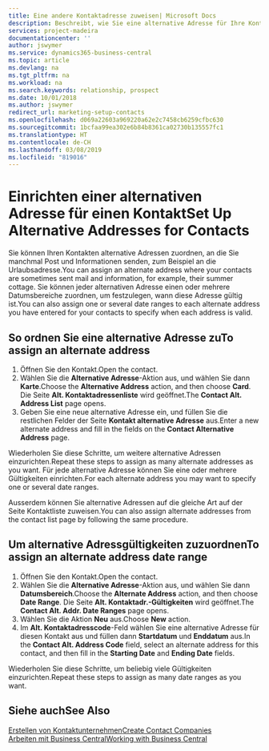 ```yaml
---
title: Eine andere Kontaktadresse zuweisen| Microsoft Docs
description: Beschreibt, wie Sie eine alternative Adresse für Ihre Kontakte zuweisen, an die Sie manchmal Informationen senden.
services: project-madeira
documentationcenter: ''
author: jswymer
ms.service: dynamics365-business-central
ms.topic: article
ms.devlang: na
ms.tgt_pltfrm: na
ms.workload: na
ms.search.keywords: relationship, prospect
ms.date: 10/01/2018
ms.author: jswymer
redirect_url: marketing-setup-contacts
ms.openlocfilehash: d069a22603a969220a62e2c7458cb6259cfbc630
ms.sourcegitcommit: 1bcfaa99ea302e6b84b8361ca02730b135557fc1
ms.translationtype: HT
ms.contentlocale: de-CH
ms.lasthandoff: 03/08/2019
ms.locfileid: "819016"
---
```

# <a name="set-up-alternative-addresses-for-contacts"></a><span data-ttu-id="50bff-103">Einrichten einer alternativen Adresse für einen Kontakt</span><span class="sxs-lookup"><span data-stu-id="50bff-103">Set Up Alternative Addresses for Contacts</span></span>
<span data-ttu-id="50bff-104">Sie können Ihren Kontakten alternative Adressen zuordnen, an die Sie manchmal Post und Informationen senden, zum Beispiel an die Urlaubsadresse.</span><span class="sxs-lookup"><span data-stu-id="50bff-104">You can assign an alternate address where your contacts are sometimes sent mail and information, for example, their summer cottage.</span></span> <span data-ttu-id="50bff-105">Sie können jeder alternativen Adresse einen oder mehrere Datumsbereiche zuordnen, um festzulegen, wann diese Adresse gültig ist.</span><span class="sxs-lookup"><span data-stu-id="50bff-105">You can also assign one or several date ranges to each alternate address you have entered for your contacts to specify when each address is valid.</span></span>

## <a name="to-assign-an-alternate-address"></a><span data-ttu-id="50bff-106">So ordnen Sie eine alternative Adresse zu</span><span class="sxs-lookup"><span data-stu-id="50bff-106">To assign an alternate address</span></span>
1. <span data-ttu-id="50bff-107">Öffnen Sie den Kontakt.</span><span class="sxs-lookup"><span data-stu-id="50bff-107">Open the contact.</span></span>
2. <span data-ttu-id="50bff-108">Wählen Sie die **Alternative Adresse**-Aktion aus, und wählen Sie dann **Karte**.</span><span class="sxs-lookup"><span data-stu-id="50bff-108">Choose the **Alternative Address** action, and then choose **Card**.</span></span> <span data-ttu-id="50bff-109">Die Seite **Alt. Kontaktadressenliste** wird geöffnet.</span><span class="sxs-lookup"><span data-stu-id="50bff-109">The **Contact Alt. Address List** page opens.</span></span>
3. <span data-ttu-id="50bff-110">Geben Sie eine neue alternative Adresse ein, und füllen Sie die restlichen Felder der Seite **Kontakt alternative Adresse** aus.</span><span class="sxs-lookup"><span data-stu-id="50bff-110">Enter a new alternate address and fill in the fields on the **Contact Alternative Address** page.</span></span>

<span data-ttu-id="50bff-111">Wiederholen Sie diese Schritte, um weitere alternative Adressen einzurichten.</span><span class="sxs-lookup"><span data-stu-id="50bff-111">Repeat these steps to assign as many alternate addresses as you want.</span></span> <span data-ttu-id="50bff-112">Für jede alternative Adresse können Sie eine oder mehrere Gültigkeiten einrichten.</span><span class="sxs-lookup"><span data-stu-id="50bff-112">For each alternate address you may want to specify one or several date ranges.</span></span>

<span data-ttu-id="50bff-113">Ausserdem können Sie alternative Adressen auf die gleiche Art auf der Seite Kontaktliste zuweisen.</span><span class="sxs-lookup"><span data-stu-id="50bff-113">You can also assign alternate addresses from the contact list page by following the same procedure.</span></span>

## <a name="to-assign-an-alternate-address-date-range"></a><span data-ttu-id="50bff-114">Um alternative Adressgültigkeiten zuzuordnen</span><span class="sxs-lookup"><span data-stu-id="50bff-114">To assign an alternate address date range</span></span>
1. <span data-ttu-id="50bff-115">Öffnen Sie den Kontakt.</span><span class="sxs-lookup"><span data-stu-id="50bff-115">Open the contact.</span></span>
2. <span data-ttu-id="50bff-116">Wählen Sie die **Alternative Adresse**-Aktion aus, und wählen Sie dann **Datumsbereich**.</span><span class="sxs-lookup"><span data-stu-id="50bff-116">Choose the **Alternate Address** action, and then choose **Date Range**.</span></span> <span data-ttu-id="50bff-117">Die Seite **Alt. Kontaktadr.-Gültigkeiten** wird geöffnet.</span><span class="sxs-lookup"><span data-stu-id="50bff-117">The **Contact Alt. Addr. Date Ranges** page opens.</span></span>
3. <span data-ttu-id="50bff-118">Wählen Sie die Aktion **Neu** aus.</span><span class="sxs-lookup"><span data-stu-id="50bff-118">Choose **New** action.</span></span>
4. <span data-ttu-id="50bff-119">Im **Alt. Kontaktadresscode**-Feld wählen Sie eine alternative Adresse für diesen Kontakt aus und füllen dann **Startdatum** und **Enddatum** aus.</span><span class="sxs-lookup"><span data-stu-id="50bff-119">In the **Contact Alt. Address Code** field, select an alternate address for this contact, and then fill in the **Starting Date** and **Ending Date** fields.</span></span>

<span data-ttu-id="50bff-120">Wiederholen Sie diese Schritte, um beliebig viele Gültigkeiten einzurichten.</span><span class="sxs-lookup"><span data-stu-id="50bff-120">Repeat these steps to assign as many date ranges as you want.</span></span>

## <a name="see-also"></a><span data-ttu-id="50bff-121">Siehe auch</span><span class="sxs-lookup"><span data-stu-id="50bff-121">See Also</span></span>
[<span data-ttu-id="50bff-122">Erstellen von Kontaktunternehmen</span><span class="sxs-lookup"><span data-stu-id="50bff-122">Create Contact Companies</span></span>](marketing-create-contact-companies.md)  
[<span data-ttu-id="50bff-123">Arbeiten mit  Business Central</span><span class="sxs-lookup"><span data-stu-id="50bff-123">Working with Business Central</span></span>](ui-work-product.md)
